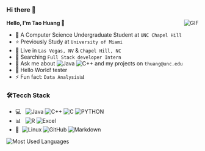 ### Hi there 👋  

<img align="right" alt="GIF" src="https://raw.githubusercontent.com/JoeyBling/JoeyBling/master/pic/pusheencode.gif" />

**Hello, I'm Tao Huang 👋**  
*   🌱 A Computer Science Undergraduate Student at `UNC Chapel Hill`  
*   ⭐ Previously Study at `University of Miami`  
*   👯 Live in `Las Vegas, NV` & `Chapel Hill, NC`  
*   🔭 Searching `Full Stack developer Intern`  
*   💬 Ask me about ![Java](https://img.shields.io/badge/Java-ED8B00?style=for-the-badge&logo=java&logoColor=white) ![C++](https://img.shields.io/badge/C%2B%2B-00599C?style=for-the-badge&logo=c%2B%2B&logoColor=white) and my projects on `thuang@unc.edu`  
*   🤔 Hello World! tester  
*   ⚡ Fun fact: `Data Analysis`📊  


### 🛠Tecch Stack

- 💻 &#160; ![Java](https://img.shields.io/badge/Java-ED8B00?style=for-the-badge&logo=java&logoColor=white)
![C++](https://img.shields.io/badge/C%2B%2B-00599C?style=for-the-badge&logo=c%2B%2B&logoColor=white)
![C](https://img.shields.io/badge/C-00599C?style=for-the-badge&logo=c&logoColor=white)
![PYTHON](https://img.shields.io/badge/Python-14354C?style=for-the-badge&logo=python&logoColor=white)  
- 📊 &#160; ![R](https://img.shields.io/badge/R-276DC3?style=for-the-badge&logo=r&logoColor=white)
![Excel](https://img.shields.io/badge/Microsoft_Excel-217346?style=for-the-badge&logo=microsoft-excel&logoColor=white)  
- 🔧 &#160;![Linux](https://img.shields.io/badge/Arch_Linux-1793D1?style=for-the-badge&logo=arch-linux&logoColor=white)
![GitHub](https://img.shields.io/badge/GitHub-100000?style=for-the-badge&logo=github&logoColor=white)
![Markdown](https://img.shields.io/badge/Markdown-000000?style=for-the-badge&logo=markdown&logoColor=white)  

<img align="left" alt="Most Used Languages" src="https://code.rohitink.com/wp-content/uploads/2013/06/1301825696_183475245_1-Pictures-of-C-Java-for-10th-11th-12th-student-of-all-syllabus.jpg" />


<!--
**TaoHuang0/TaoHuang0** is a ✨ _special_ ✨ repository because its `README.md` (this file) appears on your GitHub profile.

Here are some ideas to get you started:

- 🔭 I’m currently working on ...
- 🌱 I’m currently learning ...
- 👯 I’m looking to collaborate on ...
- 🤔 I’m looking for help with ...
- 💬 Ask me about ...
- 📫 How to reach me: ...
- 😄 Pronouns: ...
- ⚡ Fun fact: ...
-->
